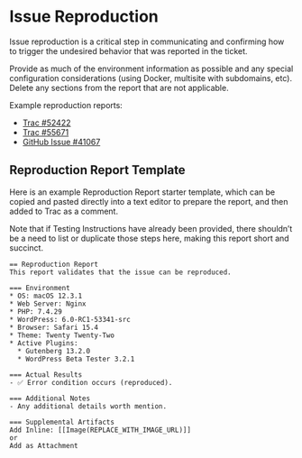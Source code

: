 # Issue Reproduction
Issue reproduction is a critical step in communicating and confirming how to trigger the undesired behavior that was reported in the ticket.

Provide as much of the environment information as possible and any special configuration considerations (using Docker, multisite with subdomains, etc). Delete any sections from the report that are not applicable.

Example reproduction reports:

-   [Trac #52422](https://core.trac.wordpress.org/ticket/52422#comment:11)
-   [Trac #55671](https://core.trac.wordpress.org/ticket/55671#comment:1)
-   [GitHub Issue #41067](https://github.com/WordPress/gutenberg/issues/41067#issuecomment-1130569145)

## Reproduction Report Template
Here is an example Reproduction Report starter template, which can be copied and pasted directly into a text editor to prepare the report, and then added to Trac as a comment.

Note that if Testing Instructions have already been provided, there shouldn’t be a need to list or duplicate those steps here, making this report short and succinct.

```
== Reproduction Report
This report validates that the issue can be reproduced.

=== Environment
* OS: macOS 12.3.1
* Web Server: Nginx
* PHP: 7.4.29
* WordPress: 6.0-RC1-53341-src
* Browser: Safari 15.4
* Theme: Twenty Twenty-Two
* Active Plugins:
  * Gutenberg 13.2.0
  * WordPress Beta Tester 3.2.1

=== Actual Results
- ✅ Error condition occurs (reproduced).

=== Additional Notes
- Any additional details worth mention.

=== Supplemental Artifacts
Add Inline: [[Image(REPLACE_WITH_IMAGE_URL)]]
or
Add as Attachment
```
